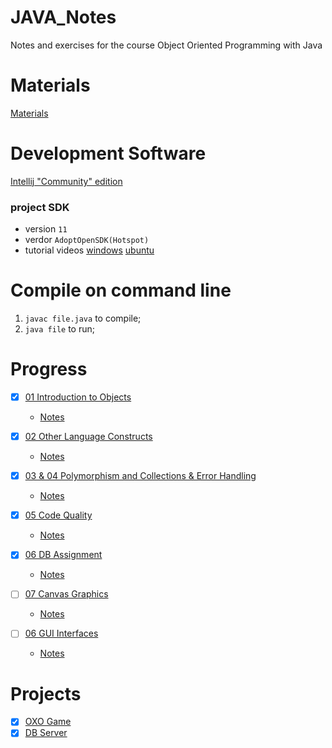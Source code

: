 # JAVA_Notes
Notes and exercises for the course Object Oriented Programming with Java

# Materials
[Materials](https://github.com/drslock/JAVA2020)

# Development Software
[Intellij "Community" edition](https://www.jetbrains.com/idea/download/?_ga=2.19612600.1823957442.1612661182-979491958.1612208990#section=mac)
### project SDK 
   - version `11`
   - verdor `AdoptOpenSDK(Hotspot)`
   - tutorial videos [windows](https://mediasite.bris.ac.uk/Mediasite/Play/da355bec145b4c7fa2940738340a454a1d) [ubuntu](https://mediasite.bris.ac.uk/Mediasite/Play/eb4047f525c642de8b4bef98c006c2c21d)

# Compile on command line
1. `javac file.java` to compile;
2. `java file` to run;

# Progress
- [X] [01 Introduction to Objects](https://github.com/drslock/JAVA2020/tree/main/Weekly%20Workbooks/01%20Introduction%20to%20Objects)
  - [Notes](https://github.com/Lizhao-Liu/JAVA_Notes/tree/main/Introduction%20to%20Objects)
  
- [X] [02 Other Language Constructs](https://github.com/drslock/JAVA2020/tree/main/Weekly%20Workbooks/02%20Further%20Language%20Constructs)
  - [Notes](https://github.com/Lizhao-Liu/JAVA_Notes/tree/main/Other%20Language%20Constructs)

- [X] [03 & 04 Polymorphism and Collections & Error Handling](https://github.com/drslock/JAVA2020/tree/main/Weekly%20Workbooks/03%20Polymorphism%20and%20Collections)
  - [Notes](https://github.com/Lizhao-Liu/JAVA_Notes/tree/main/Polymorphism%20and%20Collections%20%26%20Error%20Handling)
 
- [X] [05 Code Quality](https://github.com/drslock/JAVA2020/tree/main/Weekly%20Workbooks/05%20Code%20Quality)
  - [Notes](https://github.com/Lizhao-Liu/JAVA_Notes/tree/main/code_quality)
 
- [X] [06 DB Assignment](https://github.com/drslock/JAVA2020/tree/main/Weekly%20Workbooks/06%20Briefing%20on%20DB%20assignment)
  - [Notes](https://github.com/Lizhao-Liu/JAVA_Notes/tree/main/io)

- [ ] [07 Canvas Graphics](https://github.com/drslock/JAVA2020/tree/main/Weekly%20Workbooks/07%20Canvas%20Graphics)
  - [Notes]()

- [ ] [06 GUI Interfaces](https://github.com/drslock/JAVA2020/tree/main/Weekly%20Workbooks/08%20GUI%20Interfaces)
  - [Notes]()

# Projects
- [X] [OXO Game](https://github.com/Lizhao-Liu/JAVA_Notes/tree/main/Polymorphism%20and%20Collections%20%26%20Error%20Handling/OXO)
- [X] [DB Server](https://github.com/Lizhao-Liu/JAVA_Notes/tree/main/io/DBServer)

